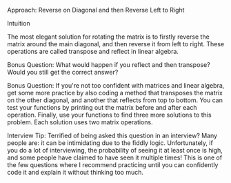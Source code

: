 Approach: Reverse on Diagonal and then Reverse Left to Right

Intuition

The most elegant solution for rotating the matrix is to firstly reverse the matrix around the main diagonal, and then reverse it from left to right. These operations are called transpose and reflect in linear algebra.

Bonus Question: What would happen if you reflect and then transpose? Would you still get the correct answer?

Bonus Question: If you're not too confident with matrices and linear algebra, get some more practice by also coding a method that transposes the matrix on the other diagonal, and another that reflects from top to bottom. You can test your functions by printing out the matrix before and after each operation. Finally, use your functions to find three more solutions to this problem. Each solution uses two matrix operations.

Interview Tip: Terrified of being asked this question in an interview? Many people are: it can be intimidating due to the fiddly logic. Unfortunately, if you do a lot of interviewing, the probability of seeing it at least once is high, and some people have claimed to have seen it multiple times! This is one of the few questions where I recommend practicing until you can confidently code it and explain it without thinking too much.